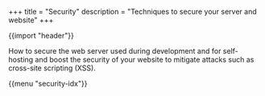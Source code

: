 +++
title = "Security"
description = "Techniques to secure your server and website"
+++

{{import "header"}}

How to secure the web server used during development and for self-hosting and boost the security of your website to mitigate attacks such as cross-site scripting (XSS).

{{menu "security-idx"}}
